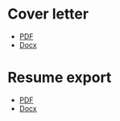 # Cover letter

- [PDF](https://github.com/BizShuk/bizshuk.github.io/raw/master/resume/export/Cover_letter-ShukLiu.pdf)
- [Docx](https://github.com/BizShuk/bizshuk.github.io/raw/master/resume/export/Cover_letter-ShukLiu.docx)


# Resume export

- [PDF](https://github.com/BizShuk/bizshuk.github.io/raw/master/resume/export/Resume-ShukLiu.pdf)
- [Docx](https://github.com/BizShuk/bizshuk.github.io/raw/master/resume/export/Resume-ShukLiu.docx)

